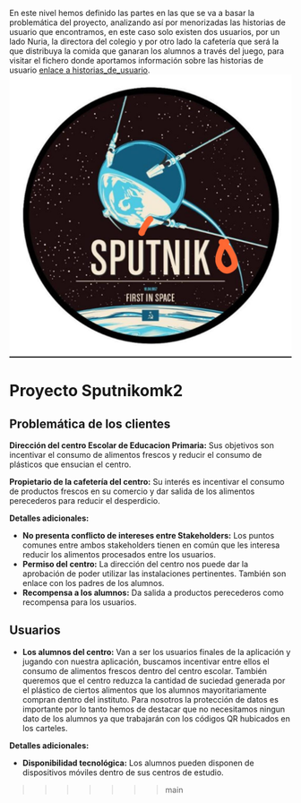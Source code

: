 En este nivel hemos definido las partes en las que se va a basar la problemática del proyecto, analizando así por menorizadas las historias de usuario que encontramos, en este caso solo existen dos usuarios, por un lado Nuria, la directora del colegio y por otro lado la cafetería que será la que distribuya la comida que ganaran los alumnos a través del juego, para visitar el fichero donde aportamos información sobre las historias de usuario [enlace a historias_de_usuario](https://github.com/Sputnikomk2/ProyectoSputniko/blob/level1/doc/historias_de_usuario.md).
![](/doc/img/sputniko.jpeg)

# Proyecto Sputnikomk2


## Problemática de los clientes

**Dirección del centro Escolar de Educacion Primaria:** Sus objetivos son incentivar el consumo de alimentos frescos y reducir el consumo de plásticos que ensucian el centro.

**Propietario de la cafetería del centro:** Su interés es incentivar el consumo de productos frescos en su comercio y dar salida de los alimentos perecederos para reducir el desperdicio.

**Detalles adicionales:**
- **No presenta conflicto de intereses entre Stakeholders:** Los puntos comunes entre ambos stakeholders tienen en común que les interesa reducir los alimentos procesados entre los usuarios.
- **Permiso del centro:** La dirección del centro nos puede dar la aprobación de poder utilizar las instalaciones pertinentes. También son enlace con los padres de los alumnos.
- **Recompensa a los alumnos:** Da salida a productos perecederos como recompensa para los usuarios.

## Usuarios

- **Los alumnos del centro:** Van a ser los usuarios finales de la aplicación y jugando con nuestra aplicación, buscamos incentivar entre ellos el consumo de alimentos frescos dentro del centro escolar. También queremos que el centro reduzca la cantidad de suciedad generada por el plástico de ciertos alimentos que los alumnos mayoritariamente compran dentro del instituto. Para nosotros la protección de datos es importante por lo tanto hemos de destacar que no necesitamos ningun dato de los alumnos ya que trabajarán con los códigos QR hubicados en los carteles. 

**Detalles adicionales:**
- **Disponibilidad tecnológica:** Los alumnos pueden disponen de dispositivos móviles dentro de sus centros de estudio.
>>>>>>> main
